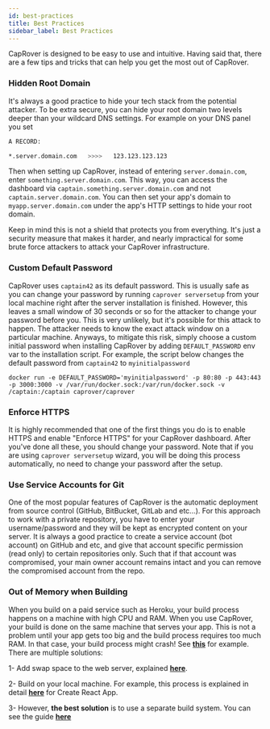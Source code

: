```yaml
---
id: best-practices
title: Best Practices
sidebar_label: Best Practices
---
```



CapRover is designed to be easy to use and intuitive. Having said that, there are a few tips and tricks that can help you get the most out of CapRover.


### Hidden Root Domain

It's always a good practice to hide your tech stack from the potential attacker. To be extra secure, you can hide your root domain two levels deeper than your wildcard DNS settings. For example on your DNS panel you set

```bash
A RECORD:

*.server.domain.com   >>>>   123.123.123.123
```

Then when setting up CapRover, instead of entering `server.domain.com`, enter `something.server.domain.com`. This way, you can access the dashboard via `captain.something.server.domain.com` and not `captain.server.domain.com`. You can then set your app's domain to `myapp.server.domain.com` under the app's HTTP settings to hide your root domain.

Keep in mind this is not a shield that protects you from everything. It's just a security measure that makes it harder, and nearly impractical for some brute force attackers to attack your CapRover infrastructure.


### Custom Default Password

CapRover uses `captain42` as its default password. This is usually safe as you can change your password by running `caprover serversetup` from your local machine right after the server installation is finished. However, this leaves a small window of 30 seconds or so for the attacker to change your password before you. This is very unlikely, but it's possible for this attack to happen. The attacker needs to know the exact attack window on a particular machine. Anyways, to mitigate this risk, simply choose a custom initial password when installing CapRover by adding `DEFAULT_PASSWORD` env var to the installation script. For example, the script below changes the default password from `captain42` to `myinitialpassword`

```
docker run -e DEFAULT_PASSWORD='myinitialpassword' -p 80:80 -p 443:443 -p 3000:3000 -v /var/run/docker.sock:/var/run/docker.sock -v /captain:/captain caprover/caprover
```


### Enforce HTTPS

It is highly recommended that one of the first things you do is to enable HTTPS and enable "Enforce HTTPS" for your CapRover dashboard. After you've done all these, you should change your password. Note that if you are using `caprover serversetup` wizard, you will be doing this process automatically, no need to change your password after the setup.


### Use Service Accounts for Git

One of the most popular features of CapRover is the automatic deployment from source control (GitHub, BitBucket, GitLab and etc...). For this approach to work with a private repository, you have to enter your username/password and they will be kept as encrypted content on your server. It is always a good practice to create a service account (bot account) on GitHub and etc, and give that account specific permission (read only) to certain repositories only. Such that if that account was compromised, your main owner account remains intact and you can remove the compromised account from the repo.


### Out of Memory when Building

When you build on a paid service such as Heroku, your build process happens on a machine with high CPU and RAM. When you use CapRover, your build is done on the same machine that serves your app. This is not a problem until your app gets too big and the build process requires too much RAM. In that case, your build process might crash! See [**this**](https://github.com/caprover/caprover/issues/315) for example. There are multiple solutions:

1- Add swap space to the web server, explained [**here**](https://www.digitalocean.com/community/tutorials/how-to-add-swap-space-on-ubuntu-16-04).

2- Build on your local machine. For example, this process is explained in detail [**here**](recipe-deploy-create-react-app.md) for Create React App.

3- However, **the best solution** is to use a separate build system. You can see the guide [**here**](ci-cd-integration.md)
